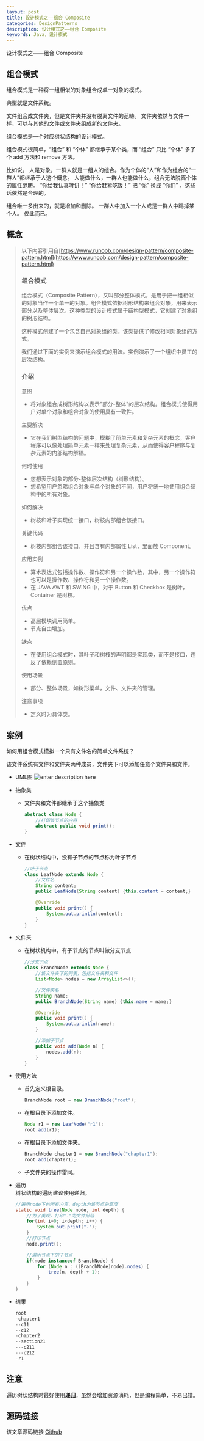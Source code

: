 ```yaml
---
layout: post
title: 设计模式之——组合 Composite
categories: DesignPatterns
description: 设计模式之——组合 Composite
keywords: Java，设计模式
---
```


设计模式之——组合 Composite

## 组合模式
组合模式是一种将一组相似的对象组合成单一对象的模式。

典型就是文件系统。

文件组合成文件夹，但是文件夹并没有脱离文件的范畴。
文件夹依然与文件一样，可以与其他的文件或文件夹组成新的文件夹。

组合模式是一个对应树状结构的设计模式。

组合模式很简单，“组合” 和 “个体” 都继承于某个类，而 “组合” 只比 “个体” 多了个 add 方法和 remove 方法。

比如说。
人是对象，一群人就是一组人的组合。作为个体的“人”和作为组合的“一群人”都继承于人这个概念。
人能做什么，一群人也能做什么，组合无法脱离个体的属性范畴。
“你给我认真听讲！”
“你给赶紧吃饭！”
把 “你” 换成 “你们” ，这些话依然是合理的。

组合唯一多出来的，就是增加和删除。
一群人中加入一个人或是一群人中踢掉某个人。
仅此而已。

## 概念
> 以下内容引用自[https://www.runoob.com/design-pattern/composite-pattern.html](https://www.runoob.com/design-pattern/composite-pattern.html)
> 
> ### 组合模式
> 组合模式（Composite Pattern），又叫部分整体模式，是用于把一组相似的对象当作一个单一的对象。组合模式依据树形结构来组合对象，用来表示部分以及整体层次。这种类型的设计模式属于结构型模式，它创建了对象组的树形结构。
> 
> 这种模式创建了一个包含自己对象组的类。该类提供了修改相同对象组的方式。
> 
> 我们通过下面的实例来演示组合模式的用法。实例演示了一个组织中员工的层次结构。
> 
> ### 介绍
> 意图
> - 将对象组合成树形结构以表示"部分-整体"的层次结构。组合模式使得用户对单个对象和组合对象的使用具有一致性。
> 
> 主要解决
> - 它在我们树型结构的问题中，模糊了简单元素和复杂元素的概念，客户程序可以像处理简单元素一样来处理复杂元素，从而使得客户程序与复杂元素的内部结构解耦。
> 
> 何时使用
> - 您想表示对象的部分-整体层次结构（树形结构）。
> - 您希望用户忽略组合对象与单个对象的不同，用户将统一地使用组合结构中的所有对象。
> 
> 如何解决
> - 树枝和叶子实现统一接口，树枝内部组合该接口。
> 
> 关键代码
> - 树枝内部组合该接口，并且含有内部属性 List，里面放 Component。
> 
> 应用实例
> - 算术表达式包括操作数、操作符和另一个操作数，其中，另一个操作符也可以是操作数、操作符和另一个操作数。 
> - 在 JAVA AWT 和 SWING 中，对于 Button 和 Checkbox 是树叶，Container 是树枝。
> 
> 优点
> - 高层模块调用简单。
> - 节点自由增加。
> 
> 缺点
> - 在使用组合模式时，其叶子和树枝的声明都是实现类，而不是接口，违反了依赖倒置原则。
> 
> 使用场景
> - 部分、整体场景，如树形菜单，文件、文件夹的管理。
> 
> 注意事项
> - 定义时为具体类。

## 案例
如何用组合模式模拟一个只有文件名的简单文件系统？

该文件系统有文件和文件夹两种成员，文件夹下可以添加任意个文件夹和文件。

- UML图
![enter description here](/images/posts/designpatterns/composite/uml.png)

- 抽象类
	- 文件夹和文件都继承于这个抽象类
		```java
		abstract class Node {
			//打印该节点的内容
			abstract public void print();
		}
		```
- 文件
	- 在树状结构中，没有子节点的节点称为叶子节点
		```java
		//叶子节点
		class LeafNode extends Node {
			//文件名
			String content;
			public LeafNode(String content) {this.content = content;}

			@Override
			public void print() {
				System.out.println(content);
			}
		}
		```
- 文件夹
	- 在树状机构中，有子节点的节点叫做分支节点
		```java
		//分支节点
		class BranchNode extends Node {
			//该文件夹下的列表，包括文件夹和文件
			List<Node> nodes = new ArrayList<>();

			//文件夹名
			String name;
			public BranchNode(String name) {this.name = name;}

			@Override
			public void print() {
				System.out.println(name);
			}

			//添加子节点
			public void add(Node n) {
				nodes.add(n);
			}
		}
		```
- 使用方法
	- 首先定义根目录。
		```java
		BranchNode root = new BranchNode("root");
		```
	- 在根目录下添加文件。
		```java
		Node r1 = new LeafNode("r1");
		root.add(r1);
		```
	- 在根目录下添加文件夹。
		```java
		BranchNode chapter1 = new BranchNode("chapter1");
		root.add(chapter1);
		```
	- 子文件夹的操作雷同。

- 遍历<br>
   树状结构的遍历建议使用递归。
	```java
	//遍历node下的所有内容，depth为该节点的高度
	static void tree(Node node, int depth) {
		//为了美观，打印"-"为文件分级
		for(int i=0; i<depth; i++) {
			System.out.print("-");
		}
		//打印节点
		node.print();

		//遍历节点下的子节点
		if(node instanceof BranchNode) {
			for (Node n : ((BranchNode)node).nodes) {
				tree(n, depth + 1);
			}
		}
	}
	```
- 结果
	```java
	root
	-chapter1
	--c11
	--c12
	-chapter2
	--section21
	---c211
	---c212
	-r1
	```

## 注意
遍历树状结构时最好使用**递归**，虽然会增加资源消耗，但是编程简单，不易出错。

## 源码链接
该文章源码链接 [Github](https://github.com/kekaiyuan/designpatterns/tree/main/src/main/java/com/kky/dp/composite)